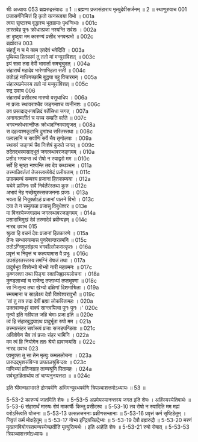 श्रीः
अध्यायः 053
ब्रह्मरुद्रसंवादः ॥ 1 ॥ ब्रह्मणा प्रजासंहाराय मृत्युदेवीसर्जनम् ॥ 2 ॥
स्थाणुरुवाच 	001  
प्रजासर्गनिमित्तं हि कृतो यत्नस्त्वया विभो ।	001a  
त्वया सृष्टाश्च वृद्धाश्च भूतग्रामाः पृथग्विधाः ॥	001c  
तास्तवेह पुनः क्रोधात्प्रजा नश्यन्ति सर्वशः ।	002a  
ता दृष्ट्वा मम कारुण्यं प्रसीद भगवन्प्रभो ॥	002c  
ब्रह्मोवाच 	003  
संहर्तुं न च मे काम एतदेवं भवेदिति ।	003a  
पृथिव्या हितकामं तु ततो मां मन्युराविशत् ॥	003c  
इयं सन्ना तदा देवी भारार्ता समचूचुदत् ।	004a  
संहारार्थं महादेव भारेणाभिहता सती ॥	004c  
ततोऽहं नाधिगच्छामि बुद्ध्या बहु विचारयन् ।	005a  
संहारमप्रमेयस्य ततो मां मन्युराविशत् ॥	005c  
रुद्र उवाच 	006  
संहारार्थं प्रसीदस्व मारुषो वसुधाधिप ।	006a  
मा प्रजाः स्थावराश्चैव जङ्गमाश्च व्यनीनशः ॥	006c  
तव प्रसादाद्भगवन्निदं वर्तेत्त्रिधा जगत् ।	007a  
अनागतमतीतं च यच्च सम्प्रति वर्तते ॥	007c  
भगवन्क्रोधसन्दीप्तः क्रोधादग्निमवासृजत् ।	008a  
स दहत्यश्मकूटानि द्रुमांश्च सरितस्तथा ॥	008c  
पल्वलानि च सर्वाणि सर्वे चैव तृणोलपाः ।	009a  
स्थावरं जङ्गमं चैव निःशेषं कुरुते जगत् ॥	009c  
तदेतद्भस्मसाद्भूतं जगत्स्थावरजङ्गमम् ।	010a  
प्रसीद भगवन्स त्वं रोषो न स्याद्वरो मम ॥	010c  
सर्वे हि सृष्टा नश्यन्ति तव देव कथञ्चन ।	011a  
तस्मान्निवर्ततां तेजस्त्वय्येवेदं प्रलीयताम् ॥	011c  
उपायमन्यं सम्पश्य प्रजानां हितकाम्यया ।	012a  
यथेमे प्राणिनः सर्वे निर्वर्तेरंस्तथा कुरु ॥	012c  
अभावं नेह गच्छेयुरुत्सन्नजननाः प्रजाः ।	013a  
भवता हि नियुक्तोऽहं प्रजानां पालने विभो ।	013c  
दया ते न समुत्पन्ना प्रजासु विबुधेश्वर ॥	013e  
मा विनश्येज्जगन्नाथ जगत्स्थावरजङ्गमम् ।	014a  
प्रसादाभिमुखं देवं तस्मादेवं ब्रवीम्यहम् ॥	014c  
नारद उवाच 	015  
श्रुत्वा हि वचनं देवः प्रजानां हितकारणे ।	015a  
तेजः सन्धारयामास पुनरेवान्तरात्मनि ॥	015c  
ततोऽग्निमुपसंहृत्य भगवाँल्लोकसत्कृतः ।	016a  
प्रवृत्तं च निवृत्तं च कल्पयामास वै प्रभुः ॥	016c  
उपसंहरतस्तस्य तमग्निं रोषजं तथा ।	017a  
प्रादुर्बभूव विश्वेभ्यो गोभ्यो नारी महात्मनः ॥	017c  
कृष्णरक्ता तथा पिङ्गा रक्तजिह्वास्यलोचना ।	018a  
कुण्डलाभ्यां च राजेन्द्र तप्ताभ्यां तप्तभूषणा ॥	018c  
सा निःसृत्य तथा खेभ्यो दक्षिणां दिशमाश्रिता ।	019a  
स्मयमाना च साऽवेक्ष्य देवौ विश्वेश्वरावुभौ ॥	019c  
\'तां तु तत्र तदा देवीं ब्रह्मा लोकपितामहः ।	020a  
उक्तवान्मधुरं वाक्यं सान्त्वयित्वा पुनः पुनः ।\'	020c  
मृत्यो इति महीपाल जहि चेमाः प्रजा इति ॥	020e  
त्वं हि संहारबुद्ध्याऽथ प्रादुर्भूता रुषो मम ।	021a  
तस्मात्संहर सर्वास्त्वं प्रजाः सजडपण्डिताः ॥	021c  
अविशेषेण चैव त्वं प्रजाः संहर भामिनि ।	022a  
मम त्वं हि नियोगेन ततः श्रेयो ह्यवाप्स्यसि ॥	022c  
नारद उवाच 	023  
एवमुक्ता तु सा तेन मृत्युः कमललोचना ।	023a  
प्रारुदद्भृशसंविग्ना प्रापतन्नश्रुबिन्दवः ॥	023c  
पाणिभ्यां प्रतिजग्राह तान्यश्रूणि पितामहः ।	024a  
सर्वभूतहितार्थाय तां चाप्यनुनयत्तदा ॥ ॥	024c  

इति श्रीमन्महाभारते द्रोणपर्वणि अभिमन्युवधपर्वणि त्रिपञ्चाशत्तमोऽध्यायः ॥ 53 ॥

5-53-2 कारुण्यं जातमिति शेषः ॥ 5-53-5 अप्रमेयस्यानन्तस्य जगत इति शेषः । अहिंस्यस्येतिवार्थः ॥ 5-53-6 संहारार्थं मारुषः रोषं माकार्षीः किन्तु प्रसीदस्व ॥ 5-53-10 तव रोषो न स्यादिति मम मह्यं वरोऽस्त्विति योजना ॥ 5-53-13 उत्सन्नजननाः प्रक्षीणसन्तानाः ॥ 5-53-16 प्रवृत्तं कर्म सृष्टिहेतुम् । निवृत्तं कर्म मोक्षहेतुम् ॥ 5-53-17 गोभ्य इन्द्रियच्छिद्रेभ्यः ॥ 5-53-19 देवौ ब्रह्मरुद्रौ ॥ 5-53-20 मरणं मृत्प्राणवियोगस्तमन्यस्येच्छतीति मृत्युरित्मर्थः । इति आहेति शेषः ॥ 5-53-21 रुषो रोषात् ॥ 5-53-53 त्रिपञ्चाशत्तमोऽध्यायः ॥
